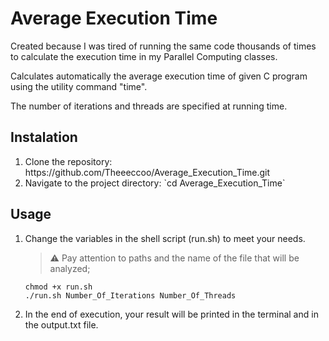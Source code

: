 # Average Execution Time

Created because I was tired of running the same code thousands of times to calculate the execution time in my Parallel Computing classes.

Calculates automatically the average execution time of given C program using the utility command "time".

The number of iterations and threads are specified at running time.

## Instalation
<ol>
    <li> Clone the repository: https://github.com/Theeeccoo/Average_Execution_Time.git </li>
    <li> Navigate to the project directory: `cd Average_Execution_Time` </li>
</ol>

## Usage
<ol>
    <li>Change the variables in the shell script (run.sh) to meet your needs.</li>

> ⚠️ Pay attention to paths and the name of the file that will be analyzed;

```
chmod +x run.sh
./run.sh Number_Of_Iterations Number_Of_Threads    
```
<li> In the end of execution, your result will be printed in the terminal and in the output.txt file.  </li>
    
</ol>


